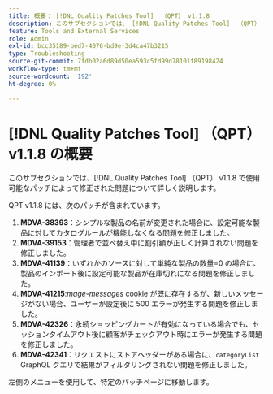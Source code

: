 ```yaml
---
title: 概要： [!DNL Quality Patches Tool]  （QPT） v1.1.8
description: このサブセクションでは、 [!DNL Quality Patches Tool]  （QPT） v1.1.8 で使用可能なパッチによって修正された問題について詳しく説明します。
feature: Tools and External Services
role: Admin
exl-id: bcc35189-bed7-4076-bd9e-3d4ca47b3215
type: Troubleshooting
source-git-commit: 7fdb02a6d89d50ea593c5fd99d78101f89198424
workflow-type: tm+mt
source-wordcount: '192'
ht-degree: 0%

---
```


# [!DNL Quality Patches Tool] （QPT） v1.1.8 の概要

このサブセクションでは、[!DNL Quality Patches Tool] （QPT） v1.1.8 で使用可能なパッチによって修正された問題について詳しく説明します。

QPT v1.1.8 には、次のパッチが含まれています。

1. **MDVA-38393**：シンプルな製品の名前が変更された場合に、設定可能な製品に対してカタログルールが機能しなくなる問題を修正しました。
1. **MDVA-39153**：管理者で並べ替え中に割引額が正しく計算されない問題を修正しました。
1. **MDVA-41139**：いずれかのソースに対して単純な製品の数量=0 の場合に、製品のインポート後に設定可能な製品が在庫切れになる問題を修正しました。
1. **MDVA-41215**:*mage-messages* cookie が既に存在するが、新しいメッセージがない場合、ユーザーが設定後に 500 エラーが発生する問題を修正しました。
1. **MDVA-42326**：永続ショッピングカートが有効になっている場合でも、セッションタイムアウト後に顧客がチェックアウト時にエラーが発生する問題を修正しました。
1. **MDVA-42341**：リクエストにストアヘッダーがある場合に、`categoryList` GraphQL クエリで結果がフィルタリングされない問題を修正しました。

左側のメニューを使用して、特定のパッチページに移動します。
